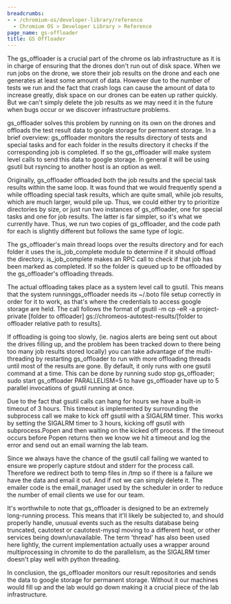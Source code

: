 ```yaml
---
breadcrumbs:
- - /chromium-os/developer-library/reference
  - Chromium OS > Developer Library > Reference
page_name: gs-offloader
title: GS Offloader
---
```


The gs_offloader is a crucial part of the chrome os lab infrastructure as it is
in charge of ensuring that the drones don't run out of disk space. When we run
jobs on the drone, we store their job results on the drone and each one
generates at least some amount of data. However due to the number of tests we
run and the fact that crash logs can cause the amount of data to increase
greatly, disk space on our drones can be eaten up rather quickly. But we can't
simply delete the job results as we may need it in the future when bugs occur or
we discover infrastructure problems.

gs_offloader solves this problem by running on its own on the drones and
offloads the test result data to google storage for permanent storage. In a
brief overview: gs_offloader monitors the results directory of tests and special
tasks and for each folder in the results directory it checks if the
corresponding job is completed. If so the gs_offloader will make system level
calls to send this data to google storage. In general it will be using gsutil
but rsyncing to another host is an option as well.

Originally, gs_offloader offloaded both the job results and the special task
results within the same loop. It was found that we would frequently spend a
while offloading special task results, which are quite small, while job results,
which are much larger, would pile up. Thus, we could either try to prioritize
directories by size, or just run two instances of gs_offloader, one for special
tasks and one for job results. The latter is far simpler, so it's what we
currently have. Thus, we run two copies of gs_offloader, and the code path for
each is slightly different but follows the same type of logic.

The gs_offloader's main thread loops over the results directory and for each
folder it uses the is_job_complete module to determine if it should offload the
directory. is_job_complete makes an RPC call to check if that job has been
marked as completed. If so the folder is queued up to be offloaded by the
gs_offloader's offloading threads.

The actual offloading takes place as a system level call to gsutil. This means
that the system runninggs_offloader needs its ~/.boto file setup correctly in
order for it to work, as that's where the credentials to access google storage
are held. The call follows the format of gsutil -m cp -eR -a project-private
\[folder to offloader\] gs://chromeos-autotest-results/\[folder to offloader
relative path to results\].

If offloading is going too slowly, (ie. nagios alerts are being sent out about
the drives filling up, and the problem has been tracked down to there being too
many job results stored locally) you can take advantage of the multi-threading
by restarting gs_offloader to run with more offloading threads until most of the
results are gone. By default, it only runs with one gsutil command at a time.
This can be done by running sudo stop gs_offloader; sudo start gs_offloader
PARALLELISM=5 to have gs_offloader have up to 5 parallel invocations of gsutil
running at once.

Due to the fact that gsutil calls can hang for hours we have a built-in timeout
of 3 hours. This timeout is implemented by surrounding the subprocess call we
make to kick off gsutil with a SIGALRM timer. This works by setting the SIGALRM
timer to 3 hours, kicking off gsutil with subprocess.Popen and then waiting on
the kicked off process. If the timeout occurs before Popen returns then we know
we hit a timeout and log the error and send out an email warning the lab team.

Since we always have the chance of the gsutil call failing we wanted to ensure
we properly capture stdout and stderr for the process call. Therefore we
redirect both to temp files in /tmp so if there is a failure we have the data
and email it out. And if not we can simply delete it. The emailer code is the
email_manager used by the scheduler in order to reduce the number of email
clients we use for our team.

It's worthwhile to note that gs_offloader is designed to be an extremely
long-running process. This means that it'll likely be subjected to, and should
properly handle, unusual events such as the results database being truncated,
cautotest or cautotest-mysql moving to a different host, or other services being
down/unavailable. The term 'thread' has also been used here lightly, the current
implementation actually uses a wrapper around multiprocessing in chromite to do
the parallelism, as the SIGALRM timer doesn't play well with python threading.

In conclusion, the gs_offloader monitors our result repositories and sends the
data to google storage for permanent storage. Without it our machines would fill
up and the lab would go down making it a crucial piece of the lab
infrastructure.

